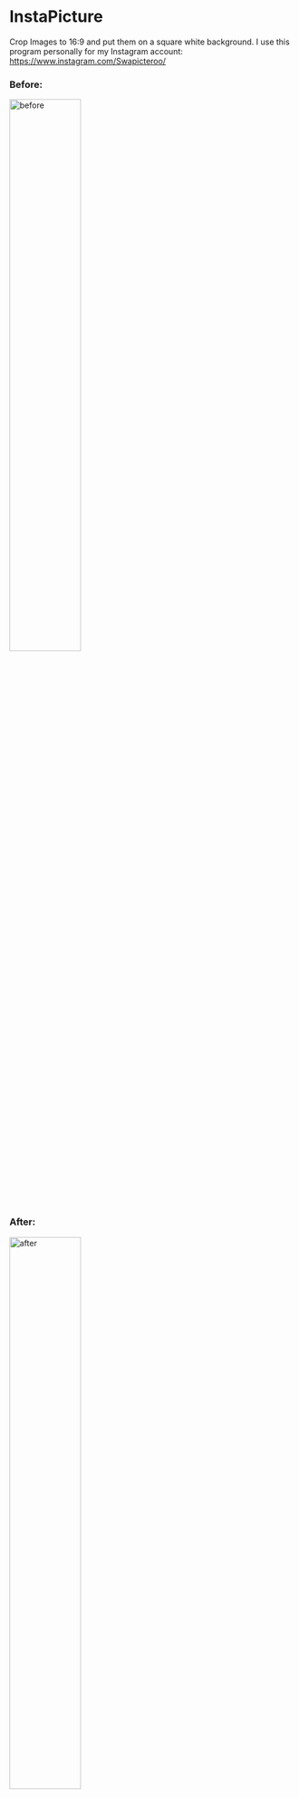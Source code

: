 # InstaPicture
Crop Images to 16:9 and put them on a square white background. I use this program personally for my Instagram account: https://www.instagram.com/Swapicteroo/

### Before:
<img src="doc/example-input.jpg" alt="before" width="50%" height="auto"/>

### After:
<img src="doc/example-output.png" alt="after" width="50%" height="auto"/>

## Installation
1. Download the `InstaPicture.jar` and the `start.bat` File in the [releases section](https://github.com/Swaggeroo/InstaPicture/releases/latest)
3. I recommend to put the files in a seperate folder
4. run the `start.bat`
5. After a short time you will see the processed pictures in the `output` folder

### Alternative way
1. Download the [InstaPicture.jar](https://github.com/Swaggeroo/InstaPicture/releases/latest) File
2. I recommend to put the file in a seperate folder
3. Create a `input` and an `output` folder
4. Put your pictures you want to convert in the `input` folder
5. run `java -jar InstaPicture.jar` in cmd
6. After a short time you will see the processed pictures in the `output` folder
